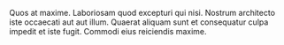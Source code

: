 Quos at maxime. Laboriosam quod excepturi qui nisi. Nostrum architecto iste occaecati aut aut illum. Quaerat aliquam sunt et consequatur culpa impedit et iste fugit. Commodi eius reiciendis maxime.